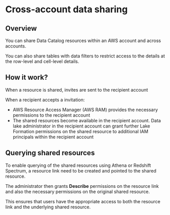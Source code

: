 # Cross-account data sharing

## Overview

You can share Data Catalog resources within an AWS account and across accounts.

You can also share tables with data filters to restrict access to the details at the row-level and cell-level details.


## How it work?

When a resource is shared, invites are sent to the recipient account

When a recipient accepts a invitation:
- AWS Resource Access Manager (AWS RAM) provides the necessary permissions to the recipient account
- The shared resources become available in the recipient account. Data lake administrator in the recipient account can grant further Lake Formation permissions on the shared resource to additional IAM principals within the recipient account


## Querying shared resources

To enable querying of the shared resources using Athena or Redshift Spectrum, a resource link need to be created and pointed to the shared resource.

The administrator then grants **Describe** permissions on the resource link and also the necessary permissions on the original shared resource.

This ensures that users have the appropriate access to both the resource link and the underlying shared resource.